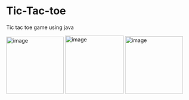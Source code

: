 # Tic-Tac-toe
Tic tac toe game using java

<img width="154" alt="image" src="https://user-images.githubusercontent.com/102247811/213623217-ba5fa2cd-d866-4130-b6c4-4cb080f0447b.png"> <img width="157" alt="image" src="https://user-images.githubusercontent.com/102247811/213623257-ff89f0ed-ddd7-49b7-8cc9-a41ec2a73805.png"> <img width="155" alt="image" src="https://user-images.githubusercontent.com/102247811/213623287-dd8951c1-27ad-4a4a-a2f3-5ae3b8a034b8.png">



